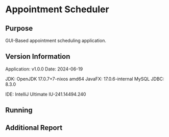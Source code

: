 # Appointment Scheduler

## Purpose

GUI-Based appointment scheduling application.

## Version Information

Application: v1.0.0
Date: 2024-06-19

JDK: OpenJDK 17.0.7+7-nixos amd64
JavaFX: 17.0.6-internal
MySQL JDBC: 8.3.0

IDE: IntelliJ Ultimate IU-241.14494.240

## Running

## Additional Report
